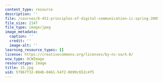```yaml
---
content_type: resource
description: ''
file: /courses/6-451-principles-of-digital-communication-ii-spring-2005/5f867f32084b046154f20699c652c4f5_15.jpg
file_size: 2147
file_type: image/jpeg
image_metadata:
  caption: ''
  credit: ''
  image-alt: ''
learning_resource_types: []
license: https://creativecommons.org/licenses/by-nc-sa/4.0/
ocw_type: OCWImage
resourcetype: Image
title: 15.jpg
uid: 5f867f32-084b-0461-54f2-0699c652c4f5
---
```


